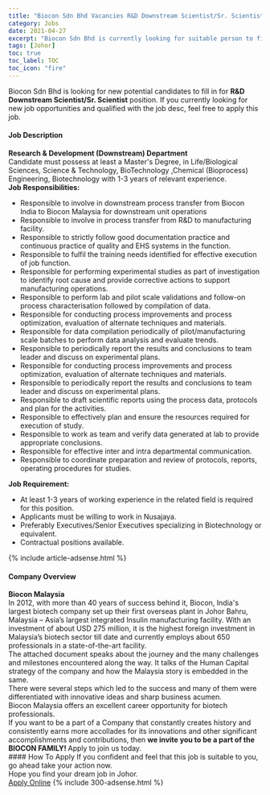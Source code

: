 ```yaml
---
title: "Biocon Sdn Bhd Vacancies R&D Downstream Scientist/Sr. Scientist" 
category: Jobs 
date: 2021-04-27 
excerpt: "Biocon Sdn Bhd is currently looking for suitable person to fill in the R&D Downstream Scientist/Sr. Scientist which based in Johor" 
tags: [Johor] 
toc: true 
toc_label: TOC 
toc_icon: "fire" 
--- 
```


<p>Biocon Sdn Bhd is looking for new potential candidates to fill in for <b>R&D Downstream Scientist/Sr. Scientist</b> position. If you currently looking for new job opportunities and qualified with the job desc, feel free to apply this job.
</p><div><div><h4>Job Description</h4></div><div><div><span><div><div><strong>Research &amp; Development (Downstream</strong><strong>) Department</strong></div><div>Candidate must possess at least a Master's Degree, in Life/Biological Sciences, Science &amp; Technology, BioTechnology&#160;,Chemical (Bioprocess) Engineering, Biotechnology with 1-3 years of relevant experience.</div><div><strong>Job Responsibilities:</strong></div><ul><li>Responsible to involve in downstream process transfer from Biocon India to Biocon Malaysia for downstream unit operations</li><li>Responsible to involve in process transfer from R&amp;D to manufacturing facility.</li><li>Responsible to strictly follow good documentation practice and continuous practice of quality and EHS systems in the function.</li><li>Responsible to fulfil the training needs identified for effective execution of job function.</li><li>Responsible for performing experimental studies as part of investigation to identify root cause and provide corrective actions to support manufacturing operations.</li><li>Responsible to perform lab and pilot scale validations and follow-on process characterisation followed by compilation of data.</li><li>Responsible for conducting process improvements and process optimization, evaluation of alternate techniques and materials.</li><li>Responsible for data compilation periodically of pilot/manufacturing scale batches to perform data analysis and evaluate trends.</li><li>Responsible to periodically report the results and conclusions to team leader and discuss on experimental plans.</li><li>Responsible for conducting process improvements and process optimization, evaluation of alternate techniques and materials.</li><li>Responsible to periodically report the results and conclusions to team leader and discuss on experimental plans.</li><li>Responsible to draft scientific reports using the process data, protocols and plan for the activities.</li><li>Responsible to effectively plan and ensure the resources required for execution of study.</li><li>Responsible to work as team and verify data generated at lab to provide appropriate conclusions.</li><li>Responsible for effective inter and intra departmental communication.</li><li>Responsible to coordinate preparation and review of protocols, reports, operating procedures for studies.</li></ul><div><strong>Job Requirement:</strong></div><ul><li>At least 1-3 years of working experience in the related field is required for this position.</li><li>Applicants must be willing to work in Nusajaya.</li><li>Preferably Executives/Senior Executives specializing in Biotechnology or equivalent.</li><li>Contractual positions&#160;available.</li></ul></div></span></div></div></div> 
{% include article-adsense.html %} 
<div><div><h4>Company Overview</h4></div><div><div><span><div><div>
<strong>Biocon Malaysia</strong></div>
<div>
	In 2012, with more than 40 years of success behind it, Biocon, India's largest biotech company set up their first overseas plant in Johor Bahru, Malaysia &#8211; Asia&#8217;s largest integrated Insulin manufacturing facility. With an investment of about USD 275 million, it is the highest foreign investment in Malaysia&#8217;s biotech sector till date and currently employs about 650 professionals in a state-of-the-art facility.<br>
	The attached document speaks about the journey and the many challenges and milestones encountered along the way. It talks of the Human Capital strategy of the company and how the Malaysia story is embedded in the same.<br>
	There were several steps which led to the success and many of them were differentiated with innovative ideas and sharp business acumen.</div>
<div>
	Biocon Malaysia offers an excellent career opportunity for biotech professionals.</div>
<div>
	If you want to be a part of a Company that constantly creates history and consistently earns more accollades for its innovations and other significant accomplishments and contributions, then <strong>we invite you to be a part of the BIOCON FAMILY! </strong>Apply to join us today.</div></div></span></div></div></div> 
#### How To Apply 
If you confident and feel that this job is suitable to you, go ahead take your action now. <br/> 
Hope you find your dream job in Johor. <br/> 
<a href="https://www.jobstreet.com.my/en/job/r-d-downstream-scientist-sr-scientist-4549941?jobId=jobstreet-my-job-4549941&" class="btn btn--info" target="_blank" rel="nofollow noopenner">Apply Online</a> 
{% include 300-adsense.html %} 